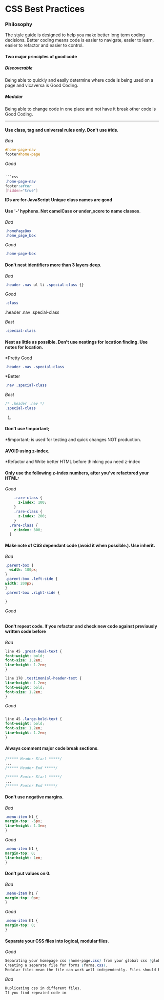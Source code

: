 CSS Best Practices
===========

###  Philosophy
   The style guide is designed to help you make better long term coding decisions. Better coding means code is easier to navigate, easier to learn, easier to refactor and easier to control.

#### Two major principles of good code
#####  Discoverable
   Being able to quickly and easily determine where code is being used on a page and vicaversa is Good Coding. 

#####  Modular
   Being able to change code in one place and not have it break other code is Good Coding.


* * *

####  Use class, tag and universal rules only. Don't use #ids.

*Bad*
```css
#home-page-nav
footer#home-page
```

*Good*
```css

```css
.home-page-nav
footer:after
[hidden="true"]
```

**IDs are for JavaScript**
**Unique class names are good**

####  Use '-' hyphens. Not camelCase or under_score to name classes.

*Bad*
```css
.homePageBox
.home_page_box
```

*Good*
```css
.home-page-box
```

####  Don't nest identifiers more than 3 layers deep.

*Bad*
```css
.header .nav ul li .special-class {}
```

*Good*
```css 
.class
```

.header .nav .special-class

*Best*
```css
.special-class
```

####  Nest as little as possible. Don't use nestings for location finding. Use notes for location.

*Pretty Good
```css
.header .nav .special-class
```

*Better
```css
.nav .special-class
```

*Best*
```css
/* .header .nav */
.special-class
```

1.

####  Don't use !important;

*!important; is used for testing and quick changes NOT production.

#### AVOID using z-index.

*Refactor and Write better HTML before thinking you need z-index

#### Only use the following z-index numbers, after you've refactored your HTML:

*Good*
```css
	.rare-class {
	  z-index: 100;
	}
	.rare-class {
	  z-index: 200;
	} 
  .rare-class {
  	z-index: 300;
  }
```


#### Make note of CSS dependant code (avoid it when possible.). Use inherit.

*Bad*
```css
.parent-box {
  width: 100px;
}
.parent-box .left-side {
width: 200px;
}
.parent-box .right-side {

}
```

*Good*
```css

```

#### Don't repeat code. If you refactor and check new code against previously written code before

*Bad*
```css
line 45 .great-deal-text {
font-weight: bold;
font-size: 1.2em;
line-height: 1.2em;
}

line 178 .testimonial-header-text {
line-height: 1.2em;
font-weight: bold;
font-size: 1.2em;
}
```

*Good*
```css

line 45 .large-bold-text {
font-weight: bold;
font-size: 1.2em;
line-height: 1.2em;
}
```

#### Always comment major code break sections.

```css
/***** Header Start *****/
...
/***** Header End *****/

/***** Footer Start *****/
...
/***** Footer End *****/
```

#### Don't use negative margins.

*Bad*
```css 
.menu-item h1 {
margin-top: -5px;
line-height: 1.3em;
}
```

*Good*
```css 
.menu-item h1 {
margin-top: 0;
line-height: 1em;
}
```

#### Don't put values on 0.

*Bad*
```css 
.menu-item h1 {
margin-top: 0px;
}
```

*Good*
```css 
.menu-item h1 {
margin-top: 0;
}
```

#### Separate your CSS files into logical, modular files.

*Good*
```css
Separating your homepage css (home-page.css) from your global css (global.css).
Creating a separate file for forms (forms.css).
Modular files mean the file can work well independently. Files should have no more than one depency files (global.css).
```

*Bad*
```css
Duplicating css in different files. 
If you find repeated code in 
```

